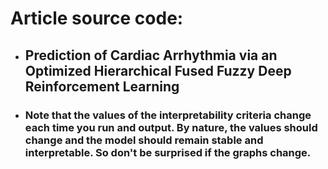 # Article source code:
- ## Prediction of Cardiac Arrhythmia via an Optimized Hierarchical Fused Fuzzy Deep Reinforcement Learning
- ### Note that the values ​​of the interpretability criteria change each time you run and output. By nature, the values ​​should change and the model should remain stable and interpretable. So don't be surprised if the graphs change.
